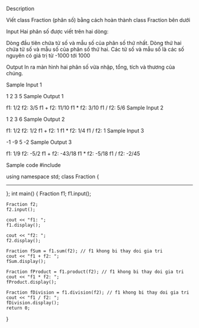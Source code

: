 Description

Viết class Fraction (phân số) bằng cách hoàn thành class Fraction bên dưới

Input
Hai phân số được viết trên hai dòng:

Dòng đầu tiên chứa tử số và mẫu số của phân số thứ nhất.
Dòng thứ hai chứa tử số và mẫu số của phân số thứ hai.
Các tử số và mẫu số là các số nguyên có giá trị từ -1000 tới 1000

Output
In ra màn hình hai phân số vừa nhập, tổng, tích và thương của chúng.

Sample Input 1 

1 2
3 5
Sample Output 1

f1: 1/2
f2: 3/5
f1 + f2: 11/10
f1 * f2: 3/10
f1 / f2: 5/6
Sample Input 2 

1 2
3 6
Sample Output 2

f1: 1/2
f2: 1/2
f1 + f2: 1
f1 * f2: 1/4
f1 / f2: 1
Sample Input 3 

-1 -9
5 -2
Sample Output 3

f1: 1/9
f2: -5/2
f1 + f2: -43/18
f1 * f2: -5/18
f1 / f2: -2/45

Sample code
#include <iostream>

using namespace std;
class Fraction
{
  _____________
};
int main()
{
    Fraction f1;
    f1.input();

    Fraction f2;
    f2.input();

    cout << "f1: ";
    f1.display();

    cout << "f2: ";
    f2.display();

    Fraction fSum = f1.sum(f2); // f1 khong bi thay doi gia tri
    cout << "f1 + f2: ";
    fSum.display();

    Fraction fProduct = f1.product(f2); // f1 khong bi thay doi gia tri
    cout << "f1 * f2: ";
    fProduct.display();

    Fraction fDivision = f1.division(f2); // f1 khong bi thay doi gia tri
    cout << "f1 / f2: ";
    fDivision.display();
    return 0;
}

